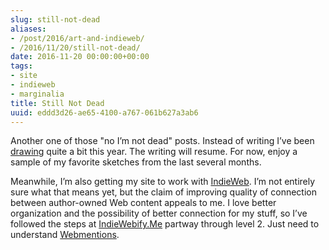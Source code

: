 ```yaml
---
slug: still-not-dead
aliases:
- /post/2016/art-and-indieweb/
- /2016/11/20/still-not-dead/
date: 2016-11-20 00:00:00+00:00
tags:
- site
- indieweb
- marginalia
title: Still Not Dead
uuid: eddd3d26-ae65-4100-a767-061b627a3ab6
---
```

Another one of those "no I’m not dead" posts. Instead of writing I’ve
been [drawing](/tags/drawing) quite a bit this year. The writing will
resume. For now, enjoy a sample of my favorite sketches from the last
several months.

Meanwhile, I’m also getting my site to work with
[IndieWeb](https://indieweb.org/). I’m not entirely sure what that means
yet, but the claim of improving quality of connection between
author-owned Web content appeals to me. I love better organization and
the possibility of better connection for my stuff, so I’ve followed the
steps at [IndieWebify.Me](https://indiewebify.me/) partway through level
2. Just need to understand
[Webmentions](https://github.com/converspace/webmention/blob/master/README.md).